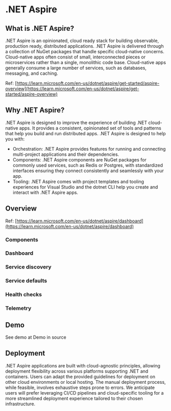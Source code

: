 # .NET Aspire

## What is .NET Aspire?

.NET Aspire is an opinionated, cloud ready stack for building observable, production ready, distributed applications.​ .NET Aspire is delivered through a collection of NuGet packages that handle specific cloud-native concerns. Cloud-native apps often consist of small, interconnected pieces or microservices rather than a single, monolithic code base. Cloud-native apps generally consume a large number of services, such as databases, messaging, and caching.

Ref: [https://learn.microsoft.com/en-us/dotnet/aspire/get-started/aspire-overview](https://learn.microsoft.com/en-us/dotnet/aspire/get-started/aspire-overview)

## Why .NET Aspire?

.NET Aspire is designed to improve the experience of building .NET cloud-native apps. It provides a consistent, opinionated set of tools and patterns that help you build and run distributed apps. .NET Aspire is designed to help you with:

- Orchestration: .NET Aspire provides features for running and connecting multi-project applications and their dependencies.
- Components: .NET Aspire components are NuGet packages for commonly used services, such as Redis or Postgres, with standardized interfaces ensuring they connect consistently and seamlessly with your app.
- Tooling: .NET Aspire comes with project templates and tooling experiences for Visual Studio and the dotnet CLI help you create and interact with .NET Aspire apps.

## Overview

Ref: [https://learn.microsoft.com/en-us/dotnet/aspire/dashboard](https://learn.microsoft.com/en-us/dotnet/aspire/dashboard)

### Components

### Dashboard

### Service discovery

### Service defaults

### Health checks

### Telemetry


## Demo

See demo at Demo in source

## Deployment

.NET Aspire applications are built with cloud-agnostic principles, allowing deployment flexibility across various platforms supporting .NET and containers. Users can adapt the provided guidelines for deployment on other cloud environments or local hosting. The manual deployment process, while feasible, involves exhaustive steps prone to errors. We anticipate users will prefer leveraging CI/CD pipelines and cloud-specific tooling for a more streamlined deployment experience tailored to their chosen infrastructure.
